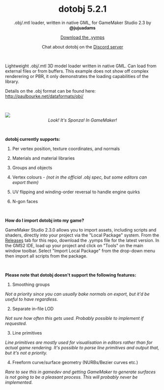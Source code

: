 <h1 align="center">dotobj 5.2.1</h1>

<p align="center">.obj/.mtl loader, written in native GML, for GameMaker Studio 2.3 by <b>@jujuadams</b></p>

<p align="center"><a href="https://github.com/JujuAdams/dotobj/releases/">Download the .yymps</a></p>

<p align="center">Chat about dotobj on the <a href="https://discord.gg/8krYCqr">Discord server</a></p>

&nbsp;

Lightweight .obj/.mtl 3D model loader written in native GML. Can load from external files or from buffers. This example does not show off complex renderering or PBR, it only demonstrates the loading capabilities of the library.

Details on the .obj format can be found here: http://paulbourke.net/dataformats/obj/

&nbsp;

<p align="center"><img src="https://raw.githubusercontent.com/JujuAdams/dotobj/master/dotobj_5_0_0_sponza.png" style="display:block; margin:auto;"><i>Look! It's Sponza! In GameMaker!</i></p>

&nbsp;

**dotobj currently supports:**

1. Per vertex position, texture coordinates, and normals

2. Materials and material libraries

3. Groups and objects

4. Vertex colours - *(not in the official .obj spec, but some editors can export them)*

5. UV flipping and winding-order reversal to handle engine quirks

6. N-gon faces

&nbsp;

**How do I import dotobj into my game?**

GameMaker Studio 2.3.0 allows you to import assets, including scripts and shaders, directly into your project via the "Local Package" system. From the [Releases](https://github.com/JujuAdams/dotobj/releases/) tab for this repo, download the .yymps file for the latest version. In the GMS2 IDE, load up your project and click on "Tools" on the main window toolbar. Select "Import Local Package" from the drop-down menu then import all scripts from the package.

&nbsp;

**Please note that dotobj doesn't support the following features:**

1. Smoothing groups

*Not a priority since you can usually bake normals on export, but it'd be useful to have regardless.*

2. Separate in-file LOD

*Not sure how often this gets used. Probably possible to implement if requested.*

3. Line primitives

*Line primitives are mostly used for visualisation in editors rather than for actual game rendering. It's possible to parse line primitives and output that, but it's not a priority.*

4. Freeform curve/surface geometry (NURBs/Bezier curves etc.)

*Rare to see this in gamedev and getting GameMaker to generate surfaces is not going to be a pleasant process. This will probably never be implemented.*
